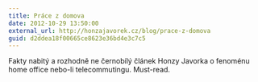 ```yaml
---
title: Práce z domova
date: 2012-10-29 13:50:00
external_url: http://honzajavorek.cz/blog/prace-z-domova
guid: d2ddea18f00665ce8623e36bd4e3c7c5
---
```


Fakty nabitý a rozhodně ne černobílý článek Honzy Javorka o fenoménu home office nebo-li telecommutingu. Must-read.
